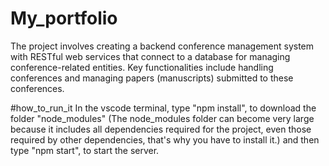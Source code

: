 # My_portfolio
The project involves creating a backend conference management system with RESTful web services that connect to a database for managing conference-related entities. Key functionalities include handling conferences and managing papers (manuscripts) submitted to these conferences.

#how_to_run_it
In the vscode terminal, type "npm install", to download the folder "node_modules" (The node_modules folder can become very large because it includes all dependencies required for the project, even those required by other dependencies, that's why you have to install it.) and then type "npm start", to start the server.
